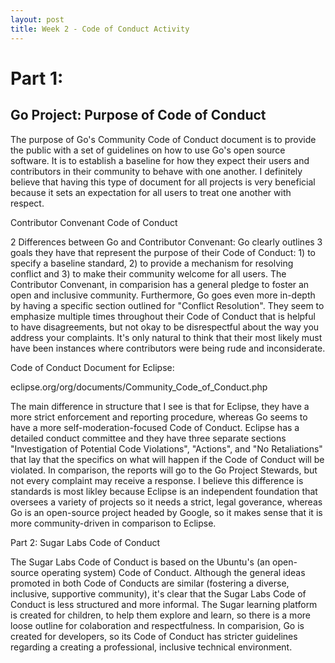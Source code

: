 ```yaml
---
layout: post
title: Week 2 - Code of Conduct Activity
---
```


# Part 1: 

## Go Project: Purpose of Code of Conduct 

The purpose of Go's Community Code of Conduct document is to provide the public with a set of guidelines on how to use Go's open source software. It is to establish a baseline for how they expect their users and contributors in their community to behave with one another. I definitely believe that having this type of document for all projects is very beneficial because it sets an expectation for all users to treat one another with respect. 

Contributor Convenant Code of Conduct

2 Differences between Go and Contributor Convenant: Go clearly outlines 3 goals they have that represent the purpose of their Code of Conduct: 1) to specify a baseline standard, 2) to provide a mechanism for resolving conflict and 3) to make their community welcome for all users. The Contributor Convenant, in comparision has a general pledge to foster an open and inclusive community. Furthermore, Go goes even more in-depth by having a specific section outlined for "Conflict Resolution". They seem to emphasize multiple times throughout their Code of Conduct that is helpful to have disagreements, but not okay to be disrespectful about the way you address your complaints. It's only natural to think that their most likely must have been instances where contributors were being rude and inconsiderate.

Code of Conduct Document for Eclipse: 

eclipse.org/org/documents/Community_Code_of_Conduct.php

The main difference in structure that I see is that for Eclipse, they have a more strict enforcement and reporting procedure, whereas Go seems to have a more self-moderation-focused Code of Conduct. Eclipse has a detailed conduct committee and they have three separate sections "Investigation of Potential Code Violations", "Actions", and "No Retaliations" that lay that the specifics on what will happen if the Code of Conduct will be violated. In comparison, the reports will go to the Go Project Stewards, but not every complaint may receive a response. I believe this difference is standards is most likley because Eclipse is an independent foundation that oversees a variety of projects so it needs a strict, legal goverance, whereas Go is an open-source project headed by Google, so it makes sense that it is more community-driven in comparison to Eclipse.

Part 2: Sugar Labs Code of Conduct

The Sugar Labs Code of Conduct is based on the Ubuntu's (an open-source operating system) Code of Conduct. Although the general ideas promoted in both Code of Conducts are similar (fostering a diverse, inclusive, supportive community), it's clear that the Sugar Labs Code of Conduct is less structured and more informal. The Sugar learning platform is created for children, to help them explore and learn, so there is a more loose outline for colaboration and respectfulness. In comparision, Go is created for developers, so its Code of Conduct has stricter guidelines regarding a creating a professional, inclusive technical environment. 

